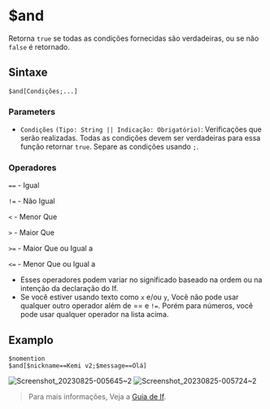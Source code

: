 # $and
Retorna `true` se todas as condições fornecidas são verdadeiras, ou se não `false` é retornado.

## Sintaxe
```
$and[Condições;...]
```

### Parameters
- `Condições` `(Tipo: String || Indicação: Obrigatório)`: Verificações que serão realizadas. Todas as condições devem ser verdadeiras para essa função retornar `true`. Separe as condições usando `;`.

### Operadores
`==` - Igual

`!=` - Não Igual

`<` -  Menor Que

`>` - Maior Que

`>=` - Maior Que ou Igual a

`<=` - Menor Que ou Igual a
- Esses operadores podem variar no significado baseado na ordem ou na intenção da declaração do If.
- Se você estiver usando texto como `x` e/ou `y`, Você não pode usar qualquer outro operador além de == e `!=`. Porém para números, você pode usar qualquer operador na lista acima.

## Examplo
```
$nomention
$and[$nickname==Kemi v2;$message==Olá]
```
![Screenshot_20230825-005645~2](https://github.com/Kemi-Rawr/bdfd-wiki/assets/111205130/05826074-e185-4ced-a354-5106234b847d)
![Screenshot_20230825-005724~2](https://github.com/Kemi-Rawr/bdfd-wiki/assets/111205130/c655e687-0ab0-4a27-a29e-9758476e9d5f)


> Para mais informações, Veja a [Guia de If](../guides/ifStatements.md).
